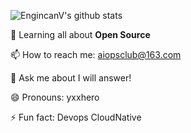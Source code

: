 
![EngincanV's github stats](https://github-readme-stats.vercel.app/api?username=yxxhero&show_icons=true&line_height=30)

🌱 Learning all about **Open Source**

📫 How to reach me: aiopsclub@163.com

💬 Ask me about I will answer!

😄 Pronouns: yxxhero

⚡ Fun fact: Devops CloudNative

<!--
**yxxhero/yxxhero** is a ✨ _special_ ✨ repository because its `README.md` (this file) appears on your GitHub profile.

Here are some ideas to get you started:

- 🔭 I’m currently working on ...
- 🌱 I’m currently learning ...
- 👯 I’m looking to collaborate on ...
- 🤔 I’m looking for help with ...
- 💬 Ask me about ...
- 📫 How to reach me: ...
- 😄 Pronouns: ...
- ⚡ Fun fact: ...
-->
